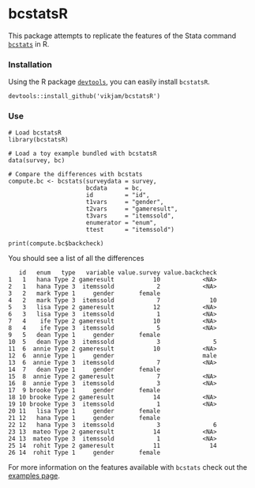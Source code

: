 bcstatsR
======

This package attempts to replicate the features of the Stata command [`bcstats`](https://github.com/PovertyAction/bcstats) in R.

### Installation
Using the R package [`devtools`](https://www.rstudio.com/products/rpackages/devtools/), you can easily install `bcstatsR`.
```{r}
devtools::install_github('vikjam/bcstatsR')
```

### Use
```{r}
# Load bcstatsR
library(bcstatsR)

# Load a toy example bundled with bcstatsR
data(survey, bc)

# Compare the differences with bcstats
compute.bc <- bcstats(surveydata = survey,
                      bcdata     = bc,
                      id         = "id",
                      t1vars     = "gender",
                      t2vars     = "gameresult",
                      t3vars     = "itemssold",
                      enumerator = "enum",
                      ttest      = "itemssold")

print(compute.bc$backcheck)
```
You should see a list of all the differences 
```{r}
   id   enum   type   variable value.survey value.backcheck
1   1   hana Type 2 gameresult           10            <NA>
2   1   hana Type 3  itemssold            2            <NA>
3   2   mark Type 1     gender       female                
4   2   mark Type 3  itemssold            7              10
5   3   lisa Type 2 gameresult           12            <NA>
6   3   lisa Type 3  itemssold            1            <NA>
7   4    ife Type 2 gameresult           10            <NA>
8   4    ife Type 3  itemssold            5            <NA>
9   5   dean Type 1     gender       female                
10  5   dean Type 3  itemssold            3               5
11  6  annie Type 2 gameresult           10            <NA>
12  6  annie Type 1     gender                         male
13  6  annie Type 3  itemssold            7            <NA>
14  7   dean Type 1     gender       female                
15  8  annie Type 2 gameresult            7            <NA>
16  8  annie Type 3  itemssold            3            <NA>
17  9 brooke Type 1     gender       female                
18 10 brooke Type 2 gameresult           14            <NA>
19 10 brooke Type 3  itemssold            1            <NA>
20 11   lisa Type 1     gender       female                
21 12   hana Type 1     gender       female                
22 12   hana Type 3  itemssold            3               6
23 13  mateo Type 2 gameresult           14            <NA>
24 13  mateo Type 3  itemssold            1            <NA>
25 14  rohit Type 2 gameresult           11              14
26 14  rohit Type 1     gender       female 
```

For more information on the features available with `bcstats` check out the [examples page](examples/examples.md).
